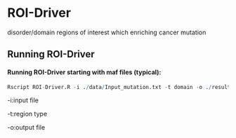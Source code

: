 # ROI-Driver

disorder/domain regions of interest which enriching cancer mutation

## Running ROI-Driver

#### Running ROI-Driver starting with maf files (typical):

```R
Rscript ROI-Driver.R -i ./data/Input_mutation.txt -t domain -o ./result/output.txt
```

-i:input file

-t:region type

-o:output file

